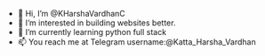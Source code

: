 - 👋 Hi, I’m @KHarshaVardhanC
- 👀 I’m interested in building websites better.
- 🌱 I’m currently learning python full stack
- 📫 You reach me at Telegram username:@Katta_Harsha_Vardhan

<!---
KHarshaVardhanC/KHarshaVardhanC is a ✨ special ✨ repository because its `README.md` (this file) appears on your GitHub profile.
You can click the Preview link to take a look at your changes.
--->
